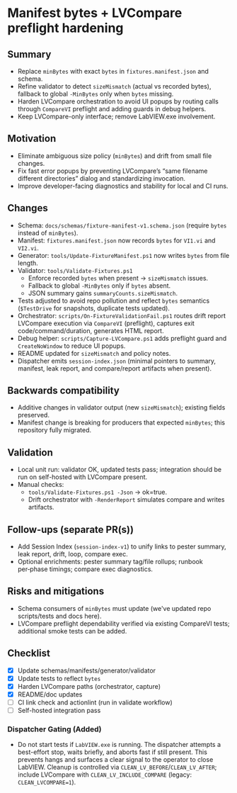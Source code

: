 # Manifest bytes + LVCompare preflight hardening

## Summary

- Replace `minBytes` with exact `bytes` in `fixtures.manifest.json` and schema.
- Refine validator to detect `sizeMismatch` (actual vs recorded bytes), fallback to global `-MinBytes` only when `bytes` missing.
- Harden LVCompare orchestration to avoid UI popups by routing calls through `CompareVI` preflight and adding guards in debug helpers.
- Keep LVCompare-only interface; remove LabVIEW.exe involvement.

## Motivation

- Eliminate ambiguous size policy (`minBytes`) and drift from small file changes.
- Fix fast error popups by preventing LVCompare’s “same filename different directories” dialog and standardizing invocation.
- Improve developer-facing diagnostics and stability for local and CI runs.

## Changes

- Schema: `docs/schemas/fixture-manifest-v1.schema.json` (require `bytes` instead of `minBytes`).
- Manifest: `fixtures.manifest.json` now records `bytes` for `VI1.vi` and `VI2.vi`.
- Generator: `tools/Update-FixtureManifest.ps1` now writes `bytes` from file length.
- Validator: `tools/Validate-Fixtures.ps1`
  - Enforce recorded `bytes` when present → `sizeMismatch` issues.
  - Fallback to global `-MinBytes` only if `bytes` absent.
  - JSON summary gains `summaryCounts.sizeMismatch`.
- Tests adjusted to avoid repo pollution and reflect `bytes` semantics (`$TestDrive` for snapshots, duplicate tests updated).
- Orchestrator: `scripts/On-FixtureValidationFail.ps1` routes drift report LVCompare execution via `CompareVI` (preflight), captures exit code/command/duration, generates HTML report.
- Debug helper: `scripts/Capture-LVCompare.ps1` adds preflight guard and `CreateNoWindow` to reduce UI popups.
- README updated for `sizeMismatch` and policy notes.
- Dispatcher emits `session-index.json` (minimal pointers to summary, manifest, leak report, and compare/report artifacts when present).

## Backwards compatibility

- Additive changes in validator output (new `sizeMismatch`); existing fields preserved.
- Manifest change is breaking for producers that expected `minBytes`; this repository fully migrated.

## Validation

- Local unit run: validator OK, updated tests pass; integration should be run on self-hosted with LVCompare present.
- Manual checks:
  - `tools/Validate-Fixtures.ps1 -Json` → ok=true.
  - Drift orchestrator with `-RenderReport` simulates compare and writes artifacts.

## Follow-ups (separate PR(s))

- Add Session Index (`session-index-v1`) to unify links to pester summary, leak report, drift, loop, compare exec.
- Optional enrichments: pester summary tag/file rollups; runbook per‑phase timings; compare exec diagnostics.

## Risks and mitigations

- Schema consumers of `minBytes` must update (we've updated repo scripts/tests and docs here).
- LVCompare preflight dependability verified via existing CompareVI tests; additional smoke tests can be added.

## Checklist

- [x] Update schemas/manifests/generator/validator
- [x] Update tests to reflect `bytes`
- [x] Harden LVCompare paths (orchestrator, capture)
- [x] README/doc updates
- [ ] CI link check and actionlint (run in validate workflow)
- [ ] Self-hosted integration pass

### Dispatcher Gating (Added)

- Do not start tests if `LabVIEW.exe` is running. The dispatcher attempts a best-effort stop, waits briefly, and aborts fast if still present. This prevents hangs and surfaces a clear signal to the operator to close LabVIEW. Cleanup is controlled via `CLEAN_LV_BEFORE`/`CLEAN_LV_AFTER`; include LVCompare with `CLEAN_LV_INCLUDE_COMPARE` (legacy: `CLEAN_LVCOMPARE=1`).

